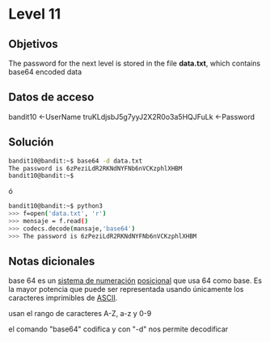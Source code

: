 # Level 11

## Objetivos
The password for the next level is stored in the file **data.txt**, which contains base64 encoded data

## Datos de acceso 
bandit10 <-UserName
truKLdjsbJ5g7yyJ2X2R0o3a5HQJFuLk <-Password

## Solución 
```bash
bandit10@bandit:~$ base64 -d data.txt
The password is 6zPeziLdR2RKNdNYFNb6nVCKzphlXHBM
bandit10@bandit:~$
```


ó

```bash
bandit10@bandit:~$ python3
>>> f=open('data.txt', 'r')
>>> mensaje = f.read()
>>> codecs.decode(mansaje,'base64')
>>> The password is 6zPeziLdR2RKNdNYFNb6nVCKzphlXHBM

```


## Notas dicionales 
base 64
es un [sistema de numeración](https://es.wikipedia.org/wiki/Sistema_de_numeraci%C3%B3n "Sistema de numeración") [posicional](https://es.wikipedia.org/wiki/Notaci%C3%B3n_posicional "Notación posicional") que usa 64 como base. Es la mayor potencia que puede ser representada usando únicamente los caracteres imprimibles de [ASCII](https://es.wikipedia.org/wiki/ASCII "ASCII").

usan el rango de caracteres A-Z, a-z y 0-9

el comando  "base64" codifica y  con "-d" nos permite decodificar